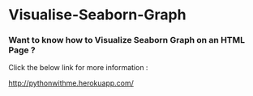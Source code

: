 # Visualise-Seaborn-Graph

### Want to know how to Visualize Seaborn Graph on an HTML Page ?

Click the below link for more information : 

http://pythonwithme.herokuapp.com/
